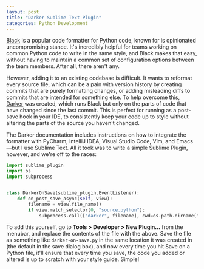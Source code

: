```yaml
---
layout: post
title: "Darker Sublime Text Plugin"
categories: Python Development
---
```


[Black](https://github.com/psf/black) is a popular code formatter for Python code, known for is opinionated uncompromising stance. It's incredibly helpful for teams working on common Python code to write in the same style, and Black makes that easy, without having to maintain a common set of configuration options between the team members. After all, there aren't any.

However, adding it to an existing codebase is difficult. It wants to reformat every source file, which can be a pain with version history by creating commits that are purely formatting changes, or adding misleading diffs to commits that are intended for something else. To help overcome this, [Darker](https://github.com/akaihola/darker) was created, which runs Black but only on the parts of code that have changed since the last commit. This is perfect for running as a post-save hook in your IDE, to consistently keep your code up to style without altering the parts of the source you haven't changed.

The Darker documentation includes instructions on how to integrate the formatter with PyCharm, IntelliJ IDEA, Visual Studio Code, Vim, and Emacs—but I use Sublime Text. All it took was to write a simple Sublime Plugin, however, and we're off to the races:

```python
import sublime_plugin
import os
import subprocess


class DarkerOnSave(sublime_plugin.EventListener):
    def on_post_save_async(self, view):
        filename = view.file_name()
        if view.match_selector(0, "source.python"):
            subprocess.call(["darker", filename], cwd=os.path.dirname(filename))
```

To add this yourself, go to **Tools > Developer > New Plugin…** from the menubar, and replace the contents of the file with the above. Save the file as something like `darker-on-save.py` in the same location it was created in (the default in the save dialog box), and now every time you hit Save on a Python file, it'll ensure that every time you save, the code you added or altered is up to scratch with your style guide. Simple!
